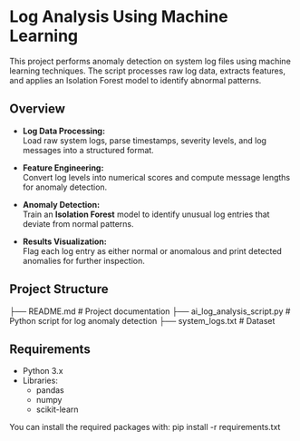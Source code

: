 # Log Analysis Using Machine Learning

This project performs anomaly detection on system log files using machine learning techniques. The script processes raw log data, extracts features, and applies an Isolation Forest model to identify abnormal patterns.

## Overview

- **Log Data Processing:**  
  Load raw system logs, parse timestamps, severity levels, and log messages into a structured format.

- **Feature Engineering:**  
  Convert log levels into numerical scores and compute message lengths for anomaly detection.

- **Anomaly Detection:**  
  Train an **Isolation Forest** model to identify unusual log entries that deviate from normal patterns.

- **Results Visualization:**  
  Flag each log entry as either normal or anomalous and print detected anomalies for further inspection.

## Project Structure
├── README.md                        # Project documentation
├── ai_log_analysis_script.py        # Python script for log anomaly detection
├── system_logs.txt                  # Dataset

## Requirements

- Python 3.x
- Libraries:
  - pandas
  - numpy
  - scikit-learn

You can install the required packages with:
pip install -r requirements.txt



